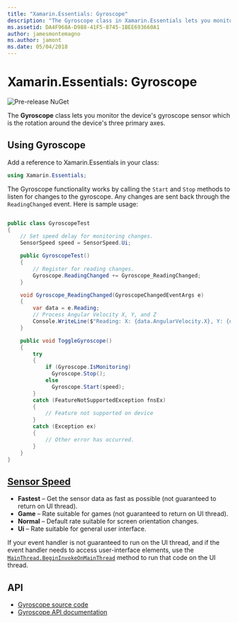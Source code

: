 ```yaml
---
title: "Xamarin.Essentials: Gyroscope"
description: "The Gyroscope class in Xamarin.Essentials lets you monitor the device's gyroscope sensor, which measures rotation around the device's three primary axes."
ms.assetid: DA4F968A-D988-41F5-8745-1BEE693660A1
author: jamesmontemagno
ms.author: jamont
ms.date: 05/04/2018
---
```


# Xamarin.Essentials: Gyroscope

![Pre-release NuGet](~/media/shared/pre-release.png)

The **Gyroscope** class lets you monitor the device's gyroscope sensor which is the rotation around the device's three primary axes.

## Using Gyroscope

Add a reference to Xamarin.Essentials in your class:

```csharp
using Xamarin.Essentials;
```

The Gyroscope functionality works by calling the `Start` and `Stop` methods to listen for changes to the gyroscope. Any changes are sent back through the `ReadingChanged` event. Here is sample usage:

```csharp

public class GyroscopeTest
{
    // Set speed delay for monitoring changes.
    SensorSpeed speed = SensorSpeed.Ui;

    public GyroscopeTest()
    {
        // Register for reading changes.
        Gyroscope.ReadingChanged += Gyroscope_ReadingChanged;
    }

    void Gyroscope_ReadingChanged(GyroscopeChangedEventArgs e)
    {
        var data = e.Reading;
        // Process Angular Velocity X, Y, and Z
        Console.WriteLine($"Reading: X: {data.AngularVelocity.X}, Y: {data.AngularVelocity.Y}, Z: {data.AngularVelocity.Z}");
    }

    public void ToggleGyroscope()
    {
        try
        {
            if (Gyroscope.IsMonitoring)
              Gyroscope.Stop();
            else
              Gyroscope.Start(speed);
        }
        catch (FeatureNotSupportedException fnsEx)
        {
            // Feature not supported on device
        }
        catch (Exception ex)
        {
            // Other error has occurred.
        }
    }
}
```

## [Sensor Speed](xref:Xamarin.Essentials.SensorSpeed)

- **Fastest** – Get the sensor data as fast as possible (not guaranteed to return on UI thread).
- **Game** – Rate suitable for games (not guaranteed to return on UI thread).
- **Normal** – Default rate suitable for screen orientation changes.
- **Ui** – Rate suitable for general user interface.

If your event handler is not guaranteed to run on the UI thread, and if the event handler needs to access user-interface elements, use the [`MainThread.BeginInvokeOnMainThread`](main-thread.md) method to run that code on the UI thread.

## API

- [Gyroscope source code](https://github.com/xamarin/Essentials/tree/master/Xamarin.Essentials/Gyroscope)
- [Gyroscope API documentation](xref:Xamarin.Essentials.Gyroscope)
